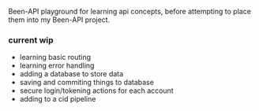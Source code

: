 Been-API playground for learning api concepts, before
attempting to place them into my Been-API project. 

### current wip
- learning basic routing
- learning error handling
- adding a database to store data
- saving and commiting things to database
- secure login/tokening actions for each account
- adding to a cid pipeline


